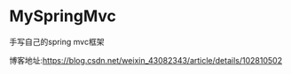 # MySpringMvc
 手写自己的spring mvc框架


博客地址:https://blog.csdn.net/weixin_43082343/article/details/102810502
